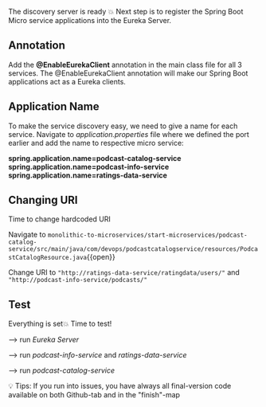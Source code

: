 The discovery server is ready 💥 Next step is to register the Spring Boot Micro service applications into the Eureka Server.

## Annotation

Add the **@EnableEurekaClient** annotation in the main class file for all 3 services. The @EnableEurekaClient annotation will make our Spring Boot applications act as a Eureka clients.

## Application Name

To make the service discovery easy, we need to give a name for each service. Navigate to *application.properties* file where we defined the port earlier and add the name to respective micro service: 

**spring.application.name=podcast-catalog-service**
**spring.application.name=podcast-info-service**
**spring.application.name=ratings-data-service**

## Changing URI
 Time to change hardcoded URI

Navigate to  `monolithic-to-microservices/start-microservices/podcast-catalog-service/src/main/java/com/devops/podcastcatalogservice/resources/PodcastCatalogResource.java`{{open}}

Change URI to `"http://ratings-data-service/ratingdata/users/"`
and  `"http://podcast-info-service/podcasts/"`


## Test
 Everything is set💥 Time to test!

 -->  run *Eureka Server*

 -->  run *podcast-info-service* and  *ratings-data-service*

 -->  run *podcast-catalog-service*

 💡 Tips: If you run into issues, you have always all final-version code available on both Github-tab and in the "finish"-map
